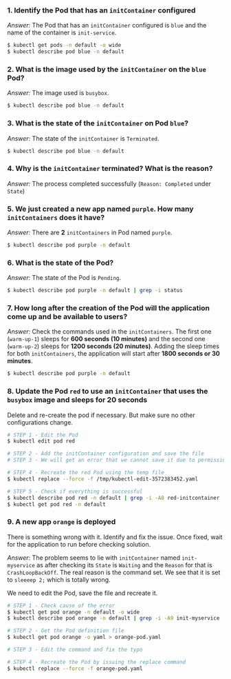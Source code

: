 ### 1. Identify the Pod that has an `initContainer` configured

*Answer:* The Pod that has an `initContainer` configured is `blue` and the name of the container is `init-service`.

```bash
$ kubectl get pods -n default -o wide
$ kubectl describe pod blue -n default
```

### 2. What is the image used by the `initContainer` on the `blue` Pod?

*Answer:* The image used is `busybox`.

```bash
$ kubectl describe pod blue -n default
```

### 3. What is the state of the `initContainer` on Pod `blue`?

*Answer:* The state of the `initContainer` is `Terminated`.

```bash
$ kubectl describe pod blue -n default
```

### 4. Why is the `initContainer` terminated? What is the reason?

*Answer:* The process completed successfully (`Reason: Completed` under `State`)

### 5. We just created a new app named `purple`. How many `initContainers` does it have?

*Answer:* There are **2** `initContainers` in Pod named `purple`.

```bash
$ kubectl describe pod purple -n default
```

### 6. What is the state of the Pod? 

*Answer:* The state of the Pod is `Pending`.

```bash
$ kubectl describe pod purple -n default | grep -i status
```

### 7. How long after the creation of the Pod will the application come up and be available to users?

*Answer:* Check the commands used in the `initContainers`. The first one (`warm-up-1`) sleeps for **600 seconds (10 minutes)** and the second one (`warm-up-2`) sleeps for **1200 seconds (20 minutes)**. Adding the sleep times for both `initContainers`, the application will start after **1800 seconds or 30 minutes**.

```bash
$ kubectl describe pod purple -n default
```

### 8. Update the Pod `red` to use an `initContainer` that uses the `busybox` image and sleeps for 20 seconds

Delete and re-create the pod if necessary. But make sure no other configurations change.

```bash
# STEP 1 - Edit the Pod
$ kubectl edit pod red

# STEP 2 - Add the initContainer configuration and save the file
# STEP 3 - We will get an error that we cannot save it due to permission issues, it's ok we will simply use the temp file to recreate the Pod

# STEP 4 - Recreate the red Pod using the temp file
$ kubectl replace --force -f /tmp/kubectl-edit-3572383452.yaml

# STEP 5 - Check if everything is successful
$ kubectl describe pod red -n default | grep -i -A8 red-initcontainer
$ kubectl get pod red -n default
```

### 9. A new app `orange` is deployed

There is something wrong with it. Identify and fix the issue. Once fixed, wait for the application to run before checking solution.

*Answer:* The problem seems to lie with `initContainer` named `init-myservice` as after checking its `State` is `Waiting` and the `Reason` for that is `CrashLoopBackOff`. The real reason is the command set. We see that it is set to `sleeeep 2;` which is totally wrong.

We need to edit the Pod, save the file and recreate it.

```bash
# STEP 1 - Check cause of the error
$ kubectl get pod orange -n default -o wide
$ kubectl describe pod orange -n default | grep -i -A9 init-myservice | grep -i -A3 command

# STEP 2 - Get the Pod definition file 
$ kubectl get pod orange -o yaml > orange-pod.yaml

# STEP 3 - Edit the command and fix the typo

# STEP 4 - Recreate the Pod by issuing the replace command
$ kubectl replace --force -f orange-pod.yaml
```
